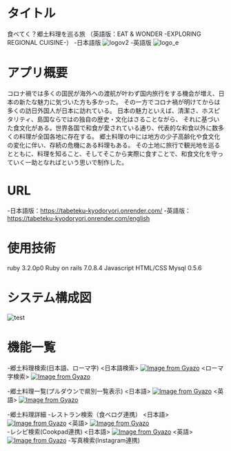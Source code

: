 # タイトル
  食べてく？郷土料理を巡る旅
  （英語版：EAT & WONDER -EXPLORING REGIONAL CUISINE-）
  -日本語版
  ![logov2](https://github.com/user-attachments/assets/7db97689-c6d1-4da3-a31f-9fec61c31cab)
  -英語版
  ![logo_e](https://github.com/user-attachments/assets/c8138706-5685-49ad-9ac0-8c904e50044e)

# アプリ概要
  コロナ禍では多くの国民が海外への渡航が叶わず国内旅行をする機会が増え、日本の新たな魅力に気づいた方も多かった。
  その一方でコロナ禍が明けてからは多くの訪日外国人が日本に訪れている。
  日本の魅力といえば、清潔さ、ホスピタリティ、島国ならではの独自の歴史・文化はさることながら、
  それに基づいた食文化がある。世界各国で和食が愛されている通り、代表的な和食以外に数多くの料理が全国各地に存在する。
  郷土料理の中には地方の少子高齢化や食文化の変化に伴い、存続の危機にある料理もある。
  その土地に旅行で観光地を巡るとともに、料理を知ること、そしてそこから実際に食すことで、和食文化を守っていく一助となればという思いで制作した。

# URL
  -日本語版：https://tabeteku-kyodoryori.onrender.com/
  -英語版：https://tabeteku-kyodoryori.onrender.com/english

# 使用技術
  ruby 3.2.0p0
  Ruby on rails 7.0.8.4
  Javascript
  HTML/CSS
  Mysql 0.5.6

# システム構成図
  ![test](https://github.com/user-attachments/assets/bdbd51c1-2a2b-441d-90d3-5bbbdd8deae7)
# 機能一覧
  -郷土料理検索(日本語、ローマ字)
  <日本語検索>
  [![Image from Gyazo](https://i.gyazo.com/365d42a078f3268eddacef3b0f1971ee.gif)](https://gyazo.com/365d42a078f3268eddacef3b0f1971ee)
  <ローマ字検索>
  [![Image from Gyazo](https://i.gyazo.com/7ca8250b765744d01dc1c22c880242f4.gif)](https://gyazo.com/7ca8250b765744d01dc1c22c880242f4)

  -郷土料理一覧(プルダウンで県別一覧表示)
  <日本語>
  [![Image from Gyazo](https://i.gyazo.com/9d1ed879fceb4088ba6b2676ce212e4b.gif)](https://gyazo.com/9d1ed879fceb4088ba6b2676ce212e4b)
  <英語>
  [![Image from Gyazo](https://i.gyazo.com/3627559d7637fb0eb23dfee9f50154a0.gif)](https://gyazo.com/3627559d7637fb0eb23dfee9f50154a0)

  -郷土料理詳細
   -レストラン検索（食べログ連携）
    <日本語>
    [![Image from Gyazo](https://i.gyazo.com/7ba7b7f4b9c513d2b1392ed7d57b2ef6.gif)](https://gyazo.com/7ba7b7f4b9c513d2b1392ed7d57b2ef6)
    <英語>
    [![Image from Gyazo](https://i.gyazo.com/076de21c77ab31a052d869b30f7933b6.gif)](https://gyazo.com/076de21c77ab31a052d869b30f7933b6)   
   -レシピ検索(Cookpad連携)
    <日本語>
    [![Image from Gyazo](https://i.gyazo.com/0827235f26d5e0663b040ff3ab26f31f.gif)](https://gyazo.com/0827235f26d5e0663b040ff3ab26f31f)
    <英語>  
    [![Image from Gyazo](https://i.gyazo.com/fd5cec8d002cc74d27fbdf90e4fd7095.gif)](https://gyazo.com/fd5cec8d002cc74d27fbdf90e4fd7095) 
   -写真検索(Instagram連携)




